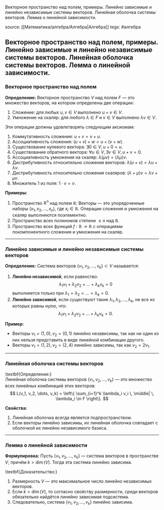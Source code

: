 Векторное пространство над полем, примеры. Линейно зависимые и линейно независимые системы векторов. Линейная оболочка системы векторов. Лемма о линейной зависимости. 

source: [[Математика/алгебра/Алгебра|Алгебра]]
tegs: #алгебра

## Векторное пространство над полем, примеры. Линейно зависимые и линейно независимые системы векторов. Линейная оболочка системы векторов. Лемма о линейной зависимости.

### Векторное пространство над полем

$\textbf{Определение:}$
Векторное пространство $V$ над полем $F$ — это множество векторов, на котором определены две операции:
1. Сложение: для любых $u, v \in V$ выполнено $u + v \in V$.
2. Умножение на скаляр: для любого $\lambda \in F$ и $v \in V$ выполнено $\lambda v \in V$.

Эти операции должны удовлетворять следующим аксиомам:
1. Коммутативность сложения: $u + v = v + u$.
2. Ассоциативность сложения: $(u + v) + w = u + (v + w)$.
3. Существование нулевого вектора: $\exists 0 \in V, \, u + 0 = u$.
4. Существование обратного вектора: $\forall u \in V, \, \exists v \in V, \, u + v = 0$.
5. Ассоциативность умножения на скаляр: $\lambda (\mu v) = (\lambda \mu) v$.
6. Дистрибутивность относительно сложения векторов: $\lambda (u + v) = \lambda u + \lambda v$.
7. Дистрибутивность относительно сложения скаляров: $(\lambda + \mu) v = \lambda v + \mu v$.
8. Множитель $1$ из поля: $1 \cdot v = v$.

$\textbf{Примеры:}$
1. Пространство $\mathbb{R}^n$ над полем $\mathbb{R}$:
   Векторы — это упорядоченные наборы $(x_1, x_2, \dots, x_n)$, где $x_i \in \mathbb{R}$. Операции сложения и умножения на скаляр выполняются поэлементно.
2. Пространство всех полиномов степени $\leq n$ над $\mathbb{R}$.
3. Пространство всех функций $f: \mathbb{R} \to \mathbb{R}$ с операциями покомпонентного сложения и умножения на скаляр.

---

### Линейно зависимые и линейно независимые системы векторов

$\textbf{Определение:}$
Система векторов $\{v_1, v_2, \dots, v_k\} \subset V$ называется:
1. $\textbf{Линейно независимой}$, если равенство:
   $$
   \lambda_1 v_1 + \lambda_2 v_2 + \dots + \lambda_k v_k = 0
   $$
   выполняется только при $\lambda_1 = \lambda_2 = \dots = \lambda_k = 0$.
2. $\textbf{Линейно зависимой}$, если существуют такие $\lambda_1, \lambda_2, \dots, \lambda_k$, не все из которых равны нулю, что:
   $$
   \lambda_1 v_1 + \lambda_2 v_2 + \dots + \lambda_k v_k = 0.
   $$

$\textbf{Пример:}$
- Векторы $v_1 = (1, 0), \, v_2 = (0, 1)$ линейно независимы, так как ни один из них нельзя представить в виде линейной комбинации другого.
- Векторы $v_1 = (1, 2), \, v_2 = (2, 4)$ линейно зависимы, так как $v_2 = 2v_1$.

---

### Линейная оболочка системы векторов

\textbf{Определение:}  
Линейная оболочка системы векторов $\{v_1, v_2, \dots, v_k\}$ — это множество всех линейных комбинаций этих векторов:
$$
L(v_1, v_2, \dots, v_k) = \left\{ \sum_{i=1}^k \lambda_i v_i \, \middle| \, \lambda_i \in F \right\}.
$$

$\textbf{Свойства:}$
1. Линейная оболочка всегда является подпространством.
2. Если векторы линейно зависимы, их линейная оболочка совпадает с оболочкой их линейно независимого базиса.

---

### Лемма о линейной зависимости

$\textbf{Формулировка:}$
Пусть $\{v_1, v_2, \dots, v_k\}$ — система векторов в пространстве $V$, причём $k > \dim(V)$. Тогда эта система линейно зависима.

\textbf{Доказательство:}
1. Размерность $V$ — это максимальное число линейно независимых векторов.
2. Если $k > \dim(V)$, то согласно свойству размерности, среди векторов обязательно найдётся линейно зависимая подсистема.
3. Следовательно, система $\{v_1, v_2, \dots, v_k\}$ линейно зависима.

